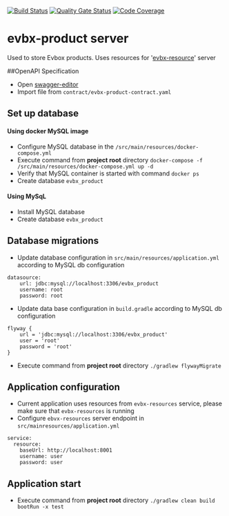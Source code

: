 [![Build Status](https://travis-ci.org/klindziukp/evbx-product.svg?branch=master)](https://travis-ci.org/klindziukp/evbx-resources)
[![Quality Gate Status](https://sonarcloud.io/api/project_badges/measure?project=klindziukp_evbx-product&metric=alert_status)](https://sonarcloud.io/dashboard?id=klindziukp_evbx-product)
[![Code Coverage](https://sonarcloud.io/api/project_badges/measure?project=klindziukp_evbx-product&metric=coverage)](https://sonarcloud.io/component_measures?id=klindziukp_evbx-product&metric=coverage)

# evbx-product server
Used to store Evbox products. Uses resources for '[evbx-resource](https://github.com/klindziukp/evbx-resources)' server 

##OpenAPI Specification
* Open [swagger-editor](http://editor.swagger.io/)
* Import file from `contract/evbx-product-contract.yaml`
## Set up database
#### Using docker MySQL image
* Configure MySQL database in the `/src/main/resources/docker-compose.yml`
* Execute command from __project root__ directory `docker-compose -f /src/main/resources/docker-compose.yml up -d`
* Verify that MySQL container is started with command `docker ps`
* Create database `evbx_product`
#### Using MySqL
* Install MySQL database
* Create database `evbx_product`

## Database migrations
* Update database configuration in `src/main/resources/application.yml` according to MySQL db configuration
```
datasource:
    url: jdbc:mysql://localhost:3306/evbx_product
    username: root
    password: root
```
* Update data base configuration in `build.gradle` according to MySQL db configuration
```
flyway {
	url = 'jdbc:mysql://localhost:3306/evbx_product'
	user = 'root'
	password = 'root'
}
```
* Execute command from __project root__ directory `./gradlew flywayMigrate`
## Application configuration
* Current application uses resources from `evbx-resources` service,
 please make sure that `evbx-resources` is running
* Configure `ebvx-resources` server endpoint in `src/mainresources/application.yml`
```
service:
  resource:
    baseUrl: http://localhost:8001
    username: user
    password: user
``` 
## Application start
* Execute command from __project root__ directory `./gradlew clean build bootRun -x test`